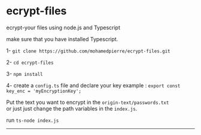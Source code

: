 # ecrypt-files
ecrypt-your files using node.js and Typescript <br>

make sure that you have installed Typescript.

1- `git clone https://github.com/mohamedpierre/ecrypt-files.git`

2- `cd ecrypt-files`

3- `npm install`

4- create a `config.ts` file and declare your key 
example : `export const key_enc = 'myEncryptionKey';`

Put the text you want to encrypt in the `origin-text/passwords.txt` <br>
or just just change the path variables in the `index.js`.

run `ts-node index.js`
___________________________________________
